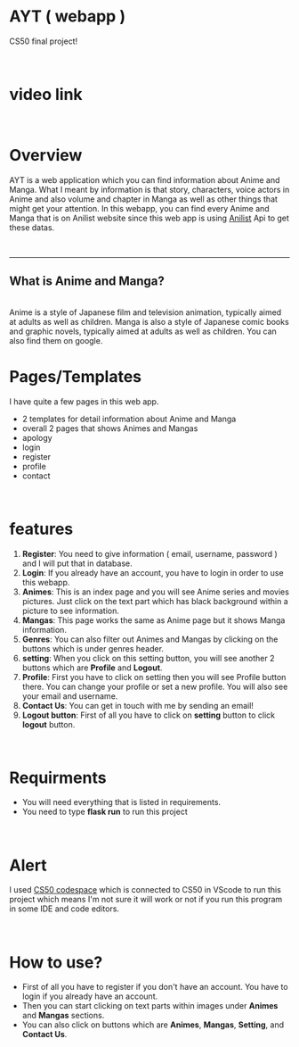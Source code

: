# AYT ( webapp )
CS50 final project!

<br>

# video link

<br>

# Overview
AYT is a web application which you can find information about Anime and Manga. What I meant by information is that story, characters, voice actors in Anime and also volume and chapter in Manga as well as other things that might get your attention. In this webapp, you can find every Anime and Manga that is on Anilist website since this web app is using [Anilist](https://anilist.gitbook.io/anilist-apiv2-docs/) Api to get these datas.

<br>
<hr>

## What is Anime and Manga?
<br>
Anime is a style of Japanese film and television animation, typically aimed at adults as well as children.
Manga is also a style of Japanese comic books and graphic novels, typically aimed at adults as well as children.
You can also find them on google.

<br>

# Pages/Templates

I have quite a few pages in this web app.

- 2 templates for detail information about Anime and Manga
- overall 2 pages that shows Animes and Mangas
- apology
- login
- register
- profile
- contact

<br>

# features

1. **Register**: You need to give information ( email, username, password ) and I will put that in database.
2. **Login**: If you already have an account, you have to login in order to use this webapp.
3. **Animes**: This is an index page and you will see Anime series and movies pictures. Just click on the text part which has black background within a picture to see information.
4. **Mangas**: This page works the same as Anime page but it shows Manga information.
5. **Genres**: You can also filter out Animes and Mangas by clicking on the buttons which is under genres header.
6. **setting**: When you click on this setting button, you will see another 2 buttons which are **Profile** and **Logout**.
7. **Profile**: First you have to click on setting then you will see Profile button there. You can change your profile or set a new profile. You will also see your email and username.
8. **Contact Us**: You can get in touch with me by sending an email!
9. **Logout button**: First of all you have to click on **setting** button to click **logout** button.

<br>

# Requirments

- You will need everything that is listed in requirements.
- You need to type **flask run** to run this project

<br>

# Alert

I used [CS50 codespace](https://code.cs50.io/) which is connected to CS50 in VScode to run this project which means I'm not sure it will work or not if you run this program in some IDE and code editors.

<br>

# How to use?

- First of all you have to register if you don't have an account. You have to login if you already have an account.
- Then you can start clicking on text parts within images under **Animes** and **Mangas** sections.
- You can also click on buttons which are **Animes**, **Mangas**, **Setting**, and **Contact Us**.

